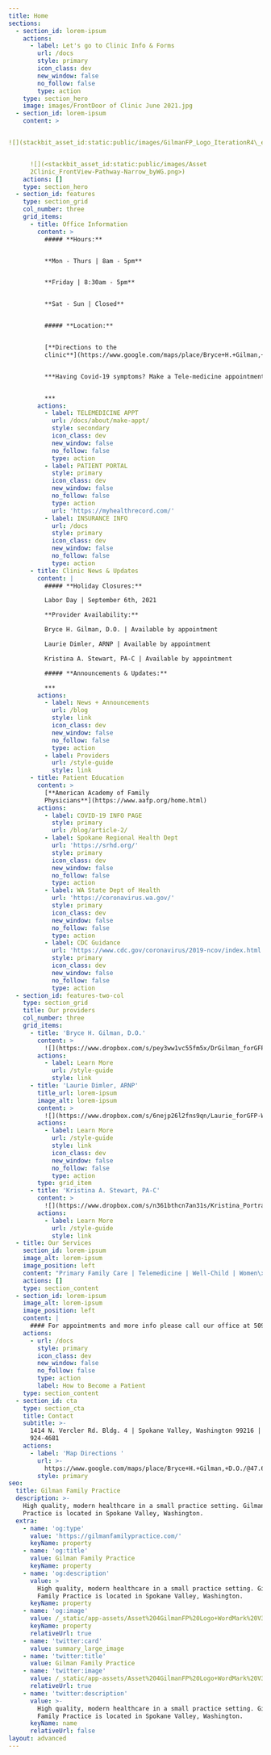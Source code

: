 ```yaml
---
title: Home
sections:
  - section_id: lorem-ipsum
    actions:
      - label: Let's go to Clinic Info & Forms
        url: /docs
        style: primary
        icon_class: dev
        new_window: false
        no_follow: false
        type: action
    type: section_hero
    image: images/FrontDoor of Clinic June 2021.jpg
  - section_id: lorem-ipsum
    content: >


![](stackbit_asset_id:static:public/images/GilmanFP_Logo_IterationR4\_ess\_20210618-11.png)


      ![](<stackbit_asset_id:static:public/images/Asset
      2Clinic_FrontView-Pathway-Narrow_byWG.png>)
    actions: []
    type: section_hero
  - section_id: features
    type: section_grid
    col_number: three
    grid_items:
      - title: Office Information
        content: >
          ##### **Hours:**


          **Mon - Thurs | 8am - 5pm**


          **Friday | 8:30am - 5pm**


          **Sat - Sun | Closed**


          ##### **Location:**


          [**Directions to the
          clinic**](https://www.google.com/maps/place/Bryce+H.+Gilman,+D.O./@47.670007,-117.2356157,17z/data=!3m1!4b1!4m5!3m4!1s0x549e200c374da159:0xebf85226e721e5cd!8m2!3d47.670007!4d-117.233427?hl=en)


          ***Having Covid-19 symptoms? Make a Tele-medicine appointment***


          ***
        actions:
          - label: TELEMEDICINE APPT
            url: /docs/about/make-appt/
            style: secondary
            icon_class: dev
            new_window: false
            no_follow: false
            type: action
          - label: PATIENT PORTAL
            style: primary
            icon_class: dev
            new_window: false
            no_follow: false
            type: action
            url: 'https://myhealthrecord.com/'
          - label: INSURANCE INFO
            url: /docs
            style: primary
            icon_class: dev
            new_window: false
            no_follow: false
            type: action
      - title: Clinic News & Updates
        content: |
          ##### **Holiday Closures:**

          Labor Day | September 6th, 2021 

          **Provider Availability:**

          Bryce H. Gilman, D.O. | Available by appointment

          Laurie Dimler, ARNP | Available by appointment

          Kristina A. Stewart, PA-C | Available by appointment

          ##### **Announcements & Updates:**

          ***
        actions:
          - label: News + Announcements
            url: /blog
            style: link
            icon_class: dev
            new_window: false
            no_follow: false
            type: action
          - label: Providers
            url: /style-guide
            style: link
      - title: Patient Education
        content: >
          [**American Academy of Family
          Physicians**](https://www.aafp.org/home.html)
        actions:
          - label: COVID-19 INFO PAGE
            style: primary
            url: /blog/article-2/
          - label: Spokane Regional Health Dept
            url: 'https://srhd.org/'
            style: primary
            icon_class: dev
            new_window: false
            no_follow: false
            type: action
          - label: WA State Dept of Health
            url: 'https://coronavirus.wa.gov/'
            style: primary
            icon_class: dev
            new_window: false
            no_follow: false
            type: action
          - label: CDC Guidance
            url: 'https://www.cdc.gov/coronavirus/2019-ncov/index.html'
            style: primary
            icon_class: dev
            new_window: false
            no_follow: false
            type: action
  - section_id: features-two-col
    type: section_grid
    title: Our providers
    col_number: three
    grid_items:
      - title: 'Bryce H. Gilman, D.O.'
        content: >
          ![](https://www.dropbox.com/s/pey3ww1vc55fm5x/DrGilman_forGFP-WebsiteProfile_byWG_ess-02.png?raw=1)
        actions:
          - label: Learn More
            url: /style-guide
            style: link
      - title: 'Laurie Dimler, ARNP'
        title_url: lorem-ipsum
        image_alt: lorem-ipsum
        content: >
          ![](https://www.dropbox.com/s/6nejp26l2fns9qn/Laurie_forGFP-WebsiteProfile_byLD\_200x200\_noBG-05%20copy-04%20copy.png?raw=1)
        actions:
          - label: Learn More
            url: /style-guide
            style: link
            icon_class: dev
            new_window: false
            no_follow: false
            type: action
        type: grid_item
      - title: 'Kristina A. Stewart, PA-C'
        content: >
          ![](https://www.dropbox.com/s/n361bthcn7an31s/Kristina_Portrait_forGFP-BioPhoto_ess\_200x200v3-03%20copy.png?raw=1)
        actions:
          - label: Learn More
            url: /style-guide
            style: link
  - title: Our Services
    section_id: lorem-ipsum
    image_alt: lorem-ipsum
    image_position: left
    content: "Primary Family Care | Telemedicine | Well-Child | Women\x92s Health | Sick Care | Growth Removal | Complete Physicals | DOT Physicals | Sports Physicals | EKGs | Manipulations (OMT) | General Health Issues | Referrals | Pediatric Care | Health Education | Diet Consultation | Diagnosis & Treatment of Acute and Chronic Illness | [Immunizations](https://www.cdc.gov/vaccines/schedules/index.html?CDC_AA_refVal=https%3A%2F%2Fwww.cdc.gov%2Fvaccines%2Frecs%2Fschedules%2Fdefault.htm) & more...\n"
    actions: []
    type: section_content
  - section_id: lorem-ipsum
    image_alt: lorem-ipsum
    image_position: left
    content: |
      #### For appointments and more info please call our office at 509-924-4681
    actions:
      - url: /docs
        style: primary
        icon_class: dev
        new_window: false
        no_follow: false
        type: action
        label: How to Become a Patient
    type: section_content
  - section_id: cta
    type: section_cta
    title: Contact
    subtitle: >-
      1414 N. Vercler Rd. Bldg. 4 | Spokane Valley, Washington 99216 | (509)
      924-4681
    actions:
      - label: 'Map Directions '
        url: >-
          https://www.google.com/maps/place/Bryce+H.+Gilman,+D.O./@47.670007,-117.235621,17z/data=!3m1!4b1!4m5!3m4!1s0x549e200c374da159:0xebf85226e721e5cd!8m2!3d47.670007!4d-117.233427
        style: primary
seo:
  title: Gilman Family Practice
  description: >-
    High quality, modern healthcare in a small practice setting. Gilman Family
    Practice is located in Spokane Valley, Washington. 
  extra:
    - name: 'og:type'
      value: 'https://gilmanfamilypractice.com/'
      keyName: property
    - name: 'og:title'
      value: Gilman Family Practice
      keyName: property
    - name: 'og:description'
      value: >
        High quality, modern healthcare in a small practice setting. Gilman
        Family Practice is located in Spokane Valley, Washington. 
      keyName: property
    - name: 'og:image'
      value: /_static/app-assets/Asset%204GilmanFP%20Logo+WordMark%20V3.png
      keyName: property
      relativeUrl: true
    - name: 'twitter:card'
      value: summary_large_image
    - name: 'twitter:title'
      value: Gilman Family Practice
    - name: 'twitter:image'
      value: /_static/app-assets/Asset%204GilmanFP%20Logo+WordMark%20V3.png
      relativeUrl: true
    - name: 'twitter:description'
      value: >-
        High quality, modern healthcare in a small practice setting. Gilman
        Family Practice is located in Spokane Valley, Washington. 
      keyName: name
      relativeUrl: false
layout: advanced
---
```

